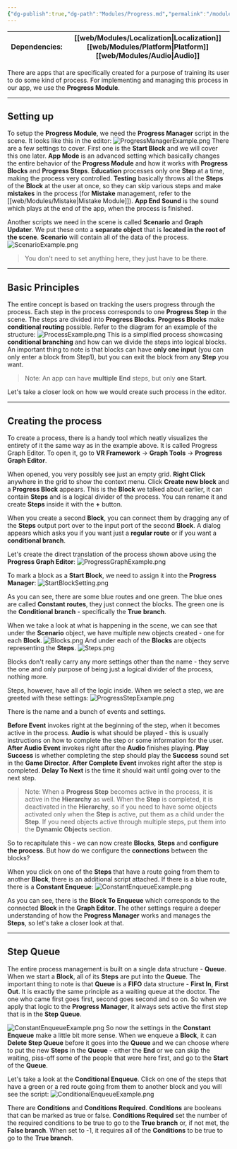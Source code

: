 ```yaml
---
{"dg-publish":true,"dg-path":"Modules/Progress.md","permalink":"/modules/progress/","noteIcon":""}
---
```



| Dependencies: | [[web/Modules/Localization\|Localization]] [[web/Modules/Platform\|Platform]] [[web/Modules/Audio\|Audio]] |
| ------------- | --------------------------------------- |

There are apps that are specifically created for a purpose of training its user to do some kind of process. For implementing and managing this process in our app, we use the **Progress Module**.

---
## Setting up

To setup the **Progress Module**, we need the **Progress Manager** script in the scene. It looks like this in the editor: 
![ProgressManagerExample.png](/img/user/img/ProgressManagerExample.png)
There are a few settings to cover. First one is the **Start Block** and we will cover this one later. **App Mode** is an advanced setting which basically changes the entire behavior of the **Progress Module** and how it works with **Progress Blocks** and **Progress Steps**. 
**Education** processes only one **Step** at a time, making the process very controlled. **Testing** basically throws all the **Steps** of the **Block** at the user at once, so they can skip various steps and make **mistakes** in the process (for **Mistake** management, refer to the [[web/Modules/Mistake\|Mistake Module]]).
**App End Sound** is the sound which plays at the end of the app, when the process is finished. 


Another scripts we need in the scene is called **Scenario** and **Graph Updater**. We put these onto a **separate object** that is **located in the root of the scene**. **Scenario** will contain all of the data of the process. 
![ScenarioExample.png](/img/user/img/ScenarioExample.png)
>You don't need to set anything here, they just have to be there.


---
## Basic Principles

The entire concept is based on tracking the users progress through the process. Each step in the process corresponds to one **Progress Step** in the scene. The steps are divided into **Progress Blocks**. **Progress Blocks** make **conditional routing** possible. Refer to the diagram for an example of the structure: 
![ProcessExample.png](/img/user/img/ProcessExample.png)
This is a simplified process showcasing **conditional branching** and how can we divide the steps into logical blocks. An important thing to note is that blocks can have **only one input** (you can only enter a block from Step1), but you can exit the block from any **Step** you want. 

>Note: An app can have **multiple** **End** steps, but only **one** **Start**. 


Let's take a closer look on how we would create such process in the editor. 

---
## Creating the process

To create a process, there is a handy tool which neatly visualizes the entirety of it the same way as in the example above. It is called Progress Graph Editor. To open it, go to **VR Framework** → **Graph Tools** → **Progress Graph Editor**.

When opened, you very possibly see just an empty grid. **Right Click** anywhere in the grid to show the context menu. Click **Create new block** and a **Progress Block** appears. This is the **Block** we talked about earlier, it can contain **Steps** and is a logical divider of the process. You can rename it and create **Steps** inside it with the **+** button.

When you create a second **Block**, you can connect them by dragging any of the **Steps** output port over to the input port of the second **Block**. A dialog appears which asks you if you want just a **regular route** or if you want a **conditional branch**. 

Let's create the direct translation of the process shown above using the **Progress Graph Editor**: 
![ProgressGraphExample.png](/img/user/img/ProgressGraphExample.png)

To mark a block as a **Start Block**, we need to assign it into the **Progress Manager**:
![StartBlockSetting.png](/img/user/img/StartBlockSetting.png)

As you can see, there are some blue routes and one green. The blue ones are called **Constant routes**, they just connect the blocks. The green one is the **Conditional branch** - specifically the **True** **branch**. 

When we take a look at what is happening in the scene, we can see that under the **Scenario** object, we have multiple new objects created - one for each **Block**.
![Blocks.png](/img/user/img/Blocks.png)
And under each of the **Blocks** are objects representing the **Steps**.
![Steps.png](/img/user/img/Steps.png)

Blocks don't really carry any more settings other than the name - they serve the one and only purpose of being just a logical divider of the process, nothing more. 

Steps, however, have all of the logic inside. When we select a step, we are greeted with these settings:
![ProgressStepExample.png](/img/user/img/ProgressStepExample.png)

There is the name and a bunch of events and settings. 


**Before Event** invokes right at the beginning of the step, when it becomes active in the process.
**Audio** is what should be played - this is usually instructions on how to complete the step or some information for the user. 
**After Audio Event** invokes right after the **Audio** finishes playing. 
**Play Success** is whether completing the step should play the **Success** sound set in the **Game Director**. 
**After Complete Event** invokes right after the step is completed.
**Delay To Next** is the time it should wait until going over to the next step. 

>Note: When a **Progress Step** becomes active in the process, it is active in the **Hierarchy** as well. When the **Step** is completed, it is deactivated in the **Hierarchy**, so if you need to have some objects activated only when the **Step** is active, put them as a child under the **Step**. If you need objects active through multiple steps, put them into the **Dynamic Objects** section. 



So to recapitulate this - we can now create **Blocks**, **Steps** and **configure the process**. But how do we configure the **connections** between the blocks? 


When you click on one of the **Steps** that have a route going from them to another **Block**, there is an additional script attached. If there is a blue route, there is a **Constant Enqueue**: 
![ConstantEnqueueExample.png](/img/user/img/ConstantEnqueueExample.png)

As you can see, there is the **Block To Enqueue** which corresponds to the connected **Block** in the **Graph Editor**. The other settings require a deeper understanding of how the **Progress Manager** works and manages the **Steps**, so let's take a closer look at that. 

---
## Step Queue

The entire process management is built on a single data structure - **Queue**. When we start a **Block**, all of its **Steps** are put into the **Queue**. The important thing to note is that **Queue** is a **FIFO** data structure - **First In**, **First Out**. It is exactly the same principle as a waiting queue at the doctor. The one who came first goes first, second goes second and so on. So when we apply that logic to the **Progress Manager**, it always sets active the first step that is in the **Step Queue**. 



![ConstantEnqueueExample.png](/img/user/img/ConstantEnqueueExample.png)
So now the settings in the **Constant Enqueue** make a little bit more sense. When we enqueue a **Block**, it can **Delete Step Queue** before it goes into the **Queue** and we can choose where to put the new **Steps** in the **Queue** - either the **End** or we can skip the waiting, piss-off some of the people that were here first, and go to the **Start** of the **Queue**. 


Let's take a look at the **Conditional Enqueue**. Click on one of the steps that have a green or a red route going from them to another block and you will see the script: 
![ConditionalEnqueueExample.png](/img/user/img/ConditionalEnqueueExample.png)

There are **Conditions** and **Conditions Required**. **Conditions** are booleans that can be marked as true or false. **Conditions Required** set the number of the required conditions to be true to go to the **True branch** or, if not met, the **False branch**. When set to -1, it requires all of the **Conditions** to be true to go to the **True branch**.
